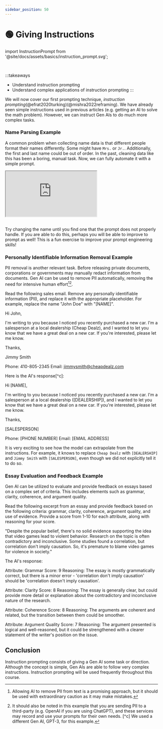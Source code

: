 ```yaml
---
sidebar_position: 50
---
```

# 🟢 Giving Instructions

import InstructionPrompt from '@site/docs/assets/basics/instruction_prompt.svg';

<div style={{textAlign: 'center'}}>
  <InstructionPrompt style={{width:"100%",height:"300px",verticalAlign:"top"}}/>
</div>
<br/>

:::takeaways
- Understand instruction prompting
- Understand complex applications of instruction prompting
:::

We will now cover our first prompting technique, *instruction prompting*(@efrat2020turking)(@mishra2022reframing). We have already seen simple instructions used in previous articles (e.g. getting an AI to solve the math problem). However,
we can instruct Gen AIs to do much more complex tasks.

### Name Parsing Example

A common problem when collecting name data is that different people format their names differently. Some might have `Mrs.` or `Jr.`. Additionally, the first and last name could be out of order. In the past, cleaning data like this has been a boring, manual task. Now, we can fully automate it with a simple prompt. 

<iframe
    src="https://embed.learnprompting.org/embed?config=eyJ0b3BQIjowLCJ0ZW1wZXJhdHVyZSI6MCwibWF4VG9rZW5zIjoyNTYsIm91dHB1dCI6IlNtaXRoLCBKb2huIiwicHJvbXB0IjoiQSB1c2VyIGhhcyBpbnB1dCB0aGVpciBmaXJzdCBhbmQgbGFzdCBuYW1lIGludG8gYSBmb3JtLiBXZSBkb24ndCBrbm93IGluIHdoaWNoIG9yZGVyIHRoZWlyIGZpcnN0IG5hbWUgYW5kIGxhc3QgbmFtZSBhcmUsIGJ1dCB3ZSBuZWVkIGl0IHRvIGJlIGluIHRoaXMgZm9ybWF0ICc8TGFzdCBuYW1lPiwgPEZpcnN0IG5hbWU%2BJy4gXG5cblBsZWFzZSBjb252ZXJ0IHRoZSBmb2xsb3dpbmcgbmFtZSBpbiB0aGUgZXhwZWN0ZWQgZm9ybWF0OiBKb2huIFNtaXRoIiwibW9kZWwiOiJncHQtMy41LXR1cmJvIn0%3D"
    style={{width:"100%", height:"400px", border:"0", borderRadius:"4px", overflow:"hidden"}}
    sandbox="allow-forms allow-modals allow-popups allow-presentation allow-same-origin allow-scripts"
></iframe>


<br/>Try changing the name until you find one that the prompt does not properly handle. If you are able to do this, perhaps you will be able to improve to prompt as well! This is a fun exercise to improve your prompt engineering skills!

### Personally Identifiable Information Removal Example

PII removal is another relevant task. Before releasing private documents, corporations or governments may manually redact information from documents. Gen AI can be used to remove PII automatically, removing the need for intensive human effort[^a][^b].

<AIInput>
Read the following sales email. Remove any personally identifiable information (PII),
and replace it with the appropriate placeholder. For example, replace the name "John Doe"
with "[NAME]".

Hi John,

I'm writing to you because I noticed you recently purchased a new car. I'm a salesperson
at a local dealership (Cheap Dealz), and I wanted to let you know that we have a great deal on a new
car. If you're interested, please let me know.

Thanks,

Jimmy Smith

Phone: 410-805-2345
Email: jimmysmith@cheapdealz.com
</AIInput>

Here is the AI's response[^c]:

<AIOutput>
Hi [NAME],

I'm writing to you because I noticed you recently purchased a new car. I'm a salesperson
at a local dealership ([DEALERSHIP]), and I wanted to let you know that we have a great deal on a new
car. If you're interested, please let me know.

Thanks,

[SALESPERSON]

Phone: [PHONE NUMBER]
Email: [EMAIL ADDRESS]
</AIOutput>

It is very exciting to see how the model can extrapolate from the instructions. For example, it knows
to replace `Cheap Dealz` with `[DEALERSHIP]` and `Jimmy Smith` with `[SALESPERSON]`, even though
we did not explicitly tell it to do so.

### Essay Evaluation and Feedback Example

Gen AI can be utilized to evaluate and provide feedback on essays based on a complex set of criteria. This includes elements such as grammar, clarity, coherence, and argument quality.

<AIInput>
Read the following excerpt from an essay and provide feedback based on the following criteria: grammar, clarity, coherence, argument quality, and use of evidence. Provide a score from 1-10 for each attribute, along with reasoning for your score. 

"Despite the popular belief, there's no solid evidence supporting the idea that video games lead to violent behavior. Research on the topic is often contradictory and inconclusive. Some studies found a correlation, but correlation don't imply causation. So, it's premature to blame video games for violence in society."

</AIInput>

The AI's response:

<AIOutput>
Attribute: Grammar
Score: 9
Reasoning: The essay is mostly grammatically correct, but there is a minor error - 'correlation don't imply causation' should be 'correlation doesn't imply causation'. 

Attribute: Clarity
Score: 8
Reasoning: The essay is generally clear, but could provide more detail or explanation about the contradictory and inconclusive nature of the research.

Attribute: Coherence
Score: 8
Reasoning: The arguments are coherent and related, but the transition between them could be smoother.

Attribute: Argument Quality
Score: 7
Reasoning: The argument presented is logical and well-reasoned, but it could be strengthened with a clearer statement of the writer's position on the issue.
</AIOutput>

## Conclusion

Instruction prompting consists of giving a Gen AI some task or direction. Although the concept is simple, Gen AIs are able to follow very complex instructions. Instruction prompting will be used frequently throughout this course.


[^a]: Allowing AI to remove PII from text is a promising approach, but it should be used with extraordinary caution as it may make mistakes.
[^b]: It should also be noted in this example that you are sending PII to a third-party (e.g. OpenAI if you are using ChatGPT), and these services may record and use your prompts for their own needs.
[^c] We used a different Gen AI, GPT-3, for this example. 
